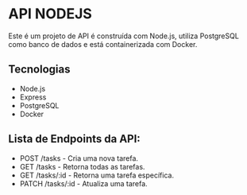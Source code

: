 # API NODEJS

Este é um projeto de API é construída com Node.js, utiliza PostgreSQL como banco de dados e está containerizada com Docker.

## Tecnologias

- Node.js
- Express
- PostgreSQL
- Docker

## Lista de Endpoints da API:
   * POST /tasks - Cria uma nova tarefa.
   * GET /tasks - Retorna todas as tarefas.
   * GET /tasks/:id - Retorna uma tarefa específica.
   * PATCH /tasks/:id - Atualiza uma tarefa.



